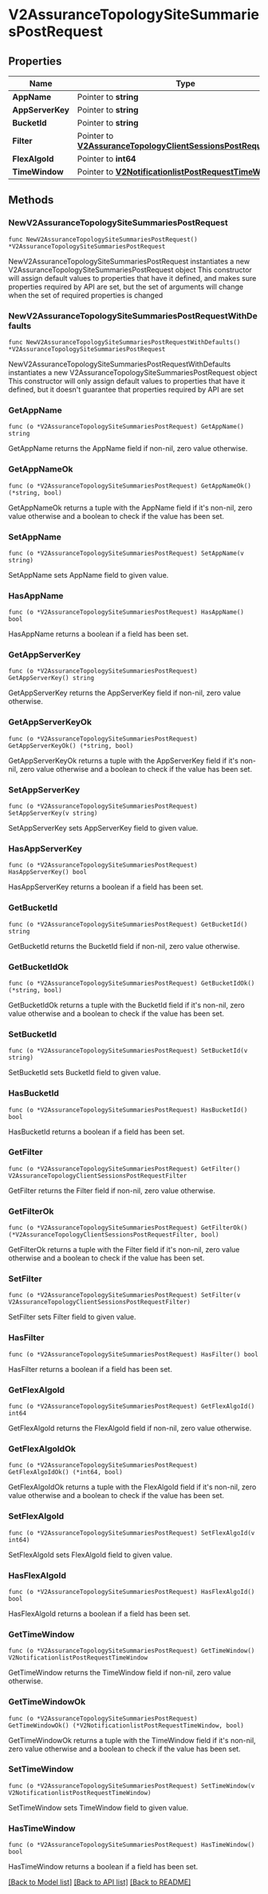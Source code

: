 # V2AssuranceTopologySiteSummariesPostRequest

## Properties

Name | Type | Description | Notes
------------ | ------------- | ------------- | -------------
**AppName** | Pointer to **string** |  | [optional] 
**AppServerKey** | Pointer to **string** |  | [optional] 
**BucketId** | Pointer to **string** |  | [optional] 
**Filter** | Pointer to [**V2AssuranceTopologyClientSessionsPostRequestFilter**](V2AssuranceTopologyClientSessionsPostRequestFilter.md) |  | [optional] 
**FlexAlgoId** | Pointer to **int64** |  | [optional] 
**TimeWindow** | Pointer to [**V2NotificationlistPostRequestTimeWindow**](V2NotificationlistPostRequestTimeWindow.md) |  | [optional] 

## Methods

### NewV2AssuranceTopologySiteSummariesPostRequest

`func NewV2AssuranceTopologySiteSummariesPostRequest() *V2AssuranceTopologySiteSummariesPostRequest`

NewV2AssuranceTopologySiteSummariesPostRequest instantiates a new V2AssuranceTopologySiteSummariesPostRequest object
This constructor will assign default values to properties that have it defined,
and makes sure properties required by API are set, but the set of arguments
will change when the set of required properties is changed

### NewV2AssuranceTopologySiteSummariesPostRequestWithDefaults

`func NewV2AssuranceTopologySiteSummariesPostRequestWithDefaults() *V2AssuranceTopologySiteSummariesPostRequest`

NewV2AssuranceTopologySiteSummariesPostRequestWithDefaults instantiates a new V2AssuranceTopologySiteSummariesPostRequest object
This constructor will only assign default values to properties that have it defined,
but it doesn't guarantee that properties required by API are set

### GetAppName

`func (o *V2AssuranceTopologySiteSummariesPostRequest) GetAppName() string`

GetAppName returns the AppName field if non-nil, zero value otherwise.

### GetAppNameOk

`func (o *V2AssuranceTopologySiteSummariesPostRequest) GetAppNameOk() (*string, bool)`

GetAppNameOk returns a tuple with the AppName field if it's non-nil, zero value otherwise
and a boolean to check if the value has been set.

### SetAppName

`func (o *V2AssuranceTopologySiteSummariesPostRequest) SetAppName(v string)`

SetAppName sets AppName field to given value.

### HasAppName

`func (o *V2AssuranceTopologySiteSummariesPostRequest) HasAppName() bool`

HasAppName returns a boolean if a field has been set.

### GetAppServerKey

`func (o *V2AssuranceTopologySiteSummariesPostRequest) GetAppServerKey() string`

GetAppServerKey returns the AppServerKey field if non-nil, zero value otherwise.

### GetAppServerKeyOk

`func (o *V2AssuranceTopologySiteSummariesPostRequest) GetAppServerKeyOk() (*string, bool)`

GetAppServerKeyOk returns a tuple with the AppServerKey field if it's non-nil, zero value otherwise
and a boolean to check if the value has been set.

### SetAppServerKey

`func (o *V2AssuranceTopologySiteSummariesPostRequest) SetAppServerKey(v string)`

SetAppServerKey sets AppServerKey field to given value.

### HasAppServerKey

`func (o *V2AssuranceTopologySiteSummariesPostRequest) HasAppServerKey() bool`

HasAppServerKey returns a boolean if a field has been set.

### GetBucketId

`func (o *V2AssuranceTopologySiteSummariesPostRequest) GetBucketId() string`

GetBucketId returns the BucketId field if non-nil, zero value otherwise.

### GetBucketIdOk

`func (o *V2AssuranceTopologySiteSummariesPostRequest) GetBucketIdOk() (*string, bool)`

GetBucketIdOk returns a tuple with the BucketId field if it's non-nil, zero value otherwise
and a boolean to check if the value has been set.

### SetBucketId

`func (o *V2AssuranceTopologySiteSummariesPostRequest) SetBucketId(v string)`

SetBucketId sets BucketId field to given value.

### HasBucketId

`func (o *V2AssuranceTopologySiteSummariesPostRequest) HasBucketId() bool`

HasBucketId returns a boolean if a field has been set.

### GetFilter

`func (o *V2AssuranceTopologySiteSummariesPostRequest) GetFilter() V2AssuranceTopologyClientSessionsPostRequestFilter`

GetFilter returns the Filter field if non-nil, zero value otherwise.

### GetFilterOk

`func (o *V2AssuranceTopologySiteSummariesPostRequest) GetFilterOk() (*V2AssuranceTopologyClientSessionsPostRequestFilter, bool)`

GetFilterOk returns a tuple with the Filter field if it's non-nil, zero value otherwise
and a boolean to check if the value has been set.

### SetFilter

`func (o *V2AssuranceTopologySiteSummariesPostRequest) SetFilter(v V2AssuranceTopologyClientSessionsPostRequestFilter)`

SetFilter sets Filter field to given value.

### HasFilter

`func (o *V2AssuranceTopologySiteSummariesPostRequest) HasFilter() bool`

HasFilter returns a boolean if a field has been set.

### GetFlexAlgoId

`func (o *V2AssuranceTopologySiteSummariesPostRequest) GetFlexAlgoId() int64`

GetFlexAlgoId returns the FlexAlgoId field if non-nil, zero value otherwise.

### GetFlexAlgoIdOk

`func (o *V2AssuranceTopologySiteSummariesPostRequest) GetFlexAlgoIdOk() (*int64, bool)`

GetFlexAlgoIdOk returns a tuple with the FlexAlgoId field if it's non-nil, zero value otherwise
and a boolean to check if the value has been set.

### SetFlexAlgoId

`func (o *V2AssuranceTopologySiteSummariesPostRequest) SetFlexAlgoId(v int64)`

SetFlexAlgoId sets FlexAlgoId field to given value.

### HasFlexAlgoId

`func (o *V2AssuranceTopologySiteSummariesPostRequest) HasFlexAlgoId() bool`

HasFlexAlgoId returns a boolean if a field has been set.

### GetTimeWindow

`func (o *V2AssuranceTopologySiteSummariesPostRequest) GetTimeWindow() V2NotificationlistPostRequestTimeWindow`

GetTimeWindow returns the TimeWindow field if non-nil, zero value otherwise.

### GetTimeWindowOk

`func (o *V2AssuranceTopologySiteSummariesPostRequest) GetTimeWindowOk() (*V2NotificationlistPostRequestTimeWindow, bool)`

GetTimeWindowOk returns a tuple with the TimeWindow field if it's non-nil, zero value otherwise
and a boolean to check if the value has been set.

### SetTimeWindow

`func (o *V2AssuranceTopologySiteSummariesPostRequest) SetTimeWindow(v V2NotificationlistPostRequestTimeWindow)`

SetTimeWindow sets TimeWindow field to given value.

### HasTimeWindow

`func (o *V2AssuranceTopologySiteSummariesPostRequest) HasTimeWindow() bool`

HasTimeWindow returns a boolean if a field has been set.


[[Back to Model list]](../README.md#documentation-for-models) [[Back to API list]](../README.md#documentation-for-api-endpoints) [[Back to README]](../README.md)


